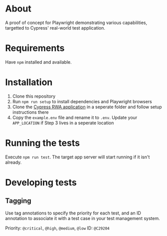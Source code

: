 # About

A proof of concept for Playwright demonstrating various capabilities, targetted to Cypress' real-world test application.

# Requirements

Have `npm` installed and available.

# Installation

1. Clone this repository
2. Run `npm run setup` to install dependencies and Playwright browsers
3. Clone the [Cypress RWA application](https://github.com/cypress-io/cypress-realworld-app) in a seperate folder and follow setup instructions there
4. Copy the `example.env` file and rename it to `.env`. Update your `APP_LOCATION` if Step 3 lives in a seperate location

# Running the tests

Execute `npm run test`. The target app server will start running if it isn't already.

# Developing tests

## Tagging

Use tag annotations to specify the priority for each test, and an ID annotation to associate it with a test case in your test management system.

Priority: `@critical`, `@high`, `@medium`, `@low`
ID: `@C29204`
